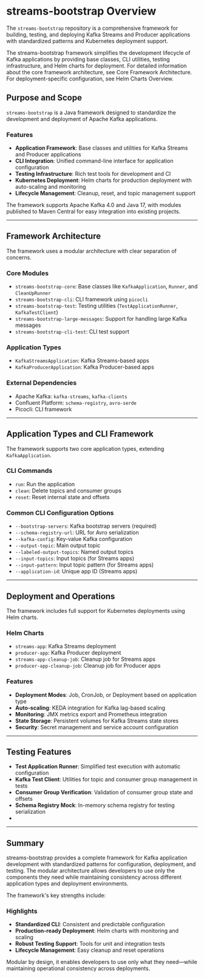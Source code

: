 # streams-bootstrap Overview

The `streams-bootstrap` repository is a comprehensive framework for building, testing, and deploying Kafka Streams and Producer applications with standardized patterns and Kubernetes deployment support.

The streams-bootstrap framework simplifies the development lifecycle of Kafka applications by providing base classes, CLI utilities, testing infrastructure, and Helm charts for deployment. For detailed information about the core framework architecture, see Core Framework Architecture. For deployment-specific configuration, see Helm Charts Overview.

## Purpose and Scope

`streams-bootstrap` is a Java framework designed to standardize the development and deployment of Apache Kafka applications.

### Features

- **Application Framework**: Base classes and utilities for Kafka Streams and Producer applications
- **CLI Integration**: Unified command-line interface for application configuration
- **Testing Infrastructure**: Rich test tools for development and CI
- **Kubernetes Deployment**: Helm charts for production deployment with auto-scaling and monitoring
- **Lifecycle Management**: Cleanup, reset, and topic management support

The framework supports Apache Kafka 4.0 and Java 17, with modules published to Maven Central for easy integration into existing projects.

---

## Framework Architecture

The framework uses a modular architecture with clear separation of concerns.

### Core Modules

- `streams-bootstrap-core`: Base classes like `KafkaApplication`, `Runner`, and `CleanUpRunner`
- `streams-bootstrap-cli`: CLI framework using `picocli`
- `streams-bootstrap-test`: Testing utilities (`TestApplicationRunner`, `KafkaTestClient`)
- `streams-bootstrap-large-messages`: Support for handling large Kafka messages
- `streams-bootstrap-cli-test`: CLI test support

<h3> Application Types </h3>

- `KafkaStreamsApplication`: Kafka Streams-based apps
- `KafkaProducerApplication`: Kafka Producer-based apps

<h3> External Dependencies </h3>

- Apache Kafka: `kafka-streams`, `kafka-clients`
- Confluent Platform: `schema-registry`, `avro-serde`
- Picocli: CLI framework

---

## Application Types and CLI Framework

The framework supports two core application types, extending `KafkaApplication`.

### CLI Commands

- `run`: Run the application
- `clean`: Delete topics and consumer groups
- `reset`: Reset internal state and offsets

### Common CLI Configuration Options

- `--bootstrap-servers`: Kafka bootstrap servers (required)
- `--schema-registry-url`: URL for Avro serialization
- `--kafka-config`: Key-value Kafka configuration
- `--output-topic`: Main output topic
- `--labeled-output-topics`: Named output topics
- `--input-topics`: Input topics (for Streams apps)
- `--input-pattern`: Input topic pattern (for Streams apps)
- `--application-id`: Unique app ID (Streams apps)

---

## Deployment and Operations

The framework includes full support for Kubernetes deployments using Helm charts.

### Helm Charts

- `streams-app`: Kafka Streams deployment
- `producer-app`: Kafka Producer deployment
- `streams-app-cleanup-job`: Cleanup job for Streams apps
- `producer-app-cleanup-job`: Cleanup job for Producer apps

### Features

- **Deployment Modes**: Job, CronJob, or Deployment based on application type
- **Auto-scaling**: KEDA integration for Kafka lag-based scaling
- **Monitoring**: JMX metrics export and Prometheus integration
- **State Storage**: Persistent volumes for Kafka Streams state stores
- **Security**: Secret management and service account configuration

---

## Testing Features

- **Test Application Runner**: Simplified test execution with automatic configuration
- **Kafka Test Client**: Utilities for topic and consumer group management in tests
- **Consumer Group Verification**: Validation of consumer group state and offsets
- **Schema Registry Mock**: In-memory schema registry for testing serialization
- 
---

## Summary

streams-bootstrap provides a complete framework for Kafka application development with standardized patterns for configuration, deployment, and testing. The modular architecture allows developers to use only the components they need while maintaining consistency across different application types and deployment environments.

The framework's key strengths include:

### Highlights

-  **Standardized CLI**: Consistent and predictable configuration
-  **Production-ready Deployment**: Helm charts with monitoring and scaling
-  **Robust Testing Support**: Tools for unit and integration tests
-  **Lifecycle Management**: Easy cleanup and reset operations

Modular by design, it enables developers to use only what they need—while maintaining operational consistency across deployments.
